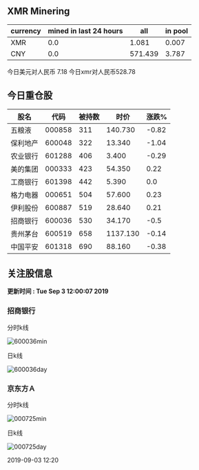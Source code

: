 ## XMR Minering

|currency|mined in last 24 hours|all|in pool|
|---|---|---|---|
|XMR|0.0|1.081|0.007|
|CNY|0.0|571.439|3.787|

今日美元对人民币 7.18	今日xmr对人民币528.78


## 今日重仓股 

|股名|代码|被持数|时价|涨跌%|
|---|---|---|---|---|
|五粮液|000858|311|140.730|-0.82|
|保利地产|600048|322|13.340|-1.04|
|农业银行|601288|406|3.400|-0.29|
|美的集团|000333|423|54.350|0.22|
|工商银行|601398|442|5.390|0.0|
|格力电器|000651|504|57.600|0.23|
|伊利股份|600887|519|28.640|0.21|
|招商银行|600036|530|34.170|-0.5|
|贵州茅台|600519|658|1137.130|-0.14|
|中国平安|601318|690|88.160|-0.38|

## 关注股信息
**更新时间 : Tue Sep  3 12:00:07 2019**
### 招商银行 
分时k线

![600036min](http://image.sinajs.cn/newchart/min/n/sh600036.gif)

日k线

![600036day](http://image.sinajs.cn/newchart/daily/n/sh600036.gif)

### 京东方Ａ 
分时k线

![000725min](http://image.sinajs.cn/newchart/min/n/sz000725.gif)

日k线

![000725day](http://image.sinajs.cn/newchart/daily/n/sz000725.gif)

2019-09-03 12:20
